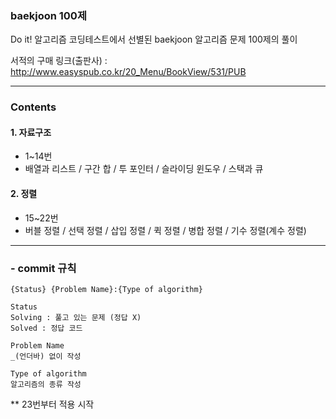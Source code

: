 <h3>baekjoon 100제</h3>

Do it! 알고리즘 코딩테스트에서 선별된
baekjoon 알고리즘 문제 100제의 풀이

서적의 구매 링크(출판사) : http://www.easyspub.co.kr/20_Menu/BookView/531/PUB

---

### Contents

#### 1. 자료구조

- 1~14번
- 배열과 리스트 / 구간 합 / 투 포인터 / 슬라이딩 윈도우 / 스택과 큐

#### 2. 정렬

- 15~22번
- 버블 정렬 / 선택 정렬 / 삽입 정렬 / 퀵 정렬 / 병합 정렬 / 기수 정렬(계수 정렬)

---

### - commit 규칙

`{Status} {Problem Name}:{Type of algorithm}`

```
Status
Solving : 풀고 있는 문제 (정답 X)
Solved : 정답 코드
```

```
Problem Name
_(언더바) 없이 작성
```

```
Type of algorithm
알고리즘의 종류 작성
```

\*\* 23번부터 적용 시작

